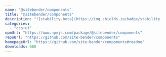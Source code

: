 ```yaml
---
name: "@sitebender/components"
title: "@sitebender/components"
description: "![stability-beta](https://img.shields.io/badge/stability-beta-33bbff.svg)"
categories:
  - "css+ui"
npmUrl: "https://www.npmjs.com/package/@sitebender/components"
repoUrl: "https://github.com/site-bender/components"
homepageUrl: "https://github.com/site-bender/components#readme"
downloads: 668
---
```

